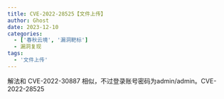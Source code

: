 ```yaml
---
title: CVE-2022-28525【文件上传】
author: Ghost
date: 2023-12-10
categories:
  - ['春秋云境', '漏洞靶标']
  - 漏洞复现
tags:
  - '文件上传'
---
```


解法和 CVE-2022-30887 相似，不过登录账号密码为admin/admin。CVE-2022-28525
